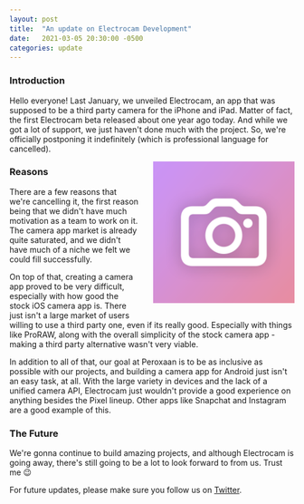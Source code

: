 ```yaml
---
layout: post
title:  "An update on Electrocam Development"
date:   2021-03-05 20:30:00 -0500
categories: update
---
```


### Introduction
Hello everyone! Last January, we unveiled Electrocam, an app that was supposed to be a third party camera for the iPhone and iPad.
Matter of fact, the first Electrocam beta released about one year ago today. And while we got a lot of support, we just haven't done much
with the project. So, we're officially postponing it indefinitely (which is professional language for cancelled).

<img align="right" width="250" height="250" style="padding-left: 25px; padding-bottom: 25px;" src="/assets/images/Electrocamimg.png">

### Reasons
There are a few reasons that we're cancelling it, the first reason being that we didn't have much motivation as a team to work on it.
The camera app market is already quite saturated, and we didn't have much of a niche we felt we could fill successfully. 

On top of that, creating a camera app proved to be very difficult, especially with how good the stock iOS camera app is. There just isn't a large
market of users willing to use a third party one, even if its really good. Especially with things like ProRAW, along with the overall simplicity of the stock camera app - making a third party alternative wasn't very viable.

In addition to all of that, our goal at Peroxaan is to be as inclusive as possible with our projects, and building a camera app for Android just
isn't an easy task, at all. With the large variety in devices and the lack of a unified camera API, Electrocam just wouldn't provide a good
experience on anything besides the Pixel lineup. Other apps like Snapchat and Instagram are a good example of this.

### The Future
We're gonna continue to build amazing projects, and although Electrocam is going away, there's still going to be a lot to look forward to
from us. Trust me 😉

For future updates, please make sure you follow us on [Twitter](https://twitter.com/peroxaan).

